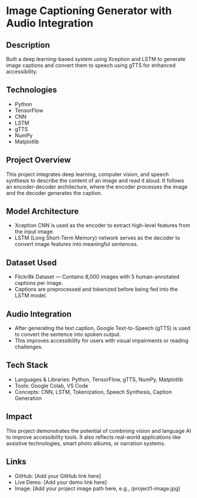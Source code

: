 # Image Captioning Generator with Audio Integration

## Description
Built a deep learning-based system using Xception and LSTM to generate image captions and convert them to speech using gTTS for enhanced accessibility.

## Technologies
- Python
- TensorFlow
- CNN
- LSTM
- gTTS
- NumPy
- Matplotlib

## Project Overview
This project integrates deep learning, computer vision, and speech synthesis to describe the content of an image and read it aloud. It follows an encoder-decoder architecture, where the encoder processes the image and the decoder generates the caption.

## Model Architecture
- Xception CNN is used as the encoder to extract high-level features from the input image.
- LSTM (Long Short-Term Memory) network serves as the decoder to convert image features into meaningful sentences.

## Dataset Used
- Flickr8k Dataset — Contains 8,000 images with 5 human-annotated captions per image.
- Captions are preprocessed and tokenized before being fed into the LSTM model.

## Audio Integration
- After generating the text caption, Google Text-to-Speech (gTTS) is used to convert the sentence into spoken output.
- This improves accessibility for users with visual impairments or reading challenges.

## Tech Stack
- Languages & Libraries: Python, TensorFlow, gTTS, NumPy, Matplotlib
- Tools: Google Colab, VS Code
- Concepts: CNN, LSTM, Tokenization, Speech Synthesis, Caption Generation

## Impact
This project demonstrates the potential of combining vision and language AI to improve accessibility tools. It also reflects real-world applications like assistive technologies, smart photo albums, or narration systems.

## Links
- GitHub: [Add your GitHub link here]
- Live Demo: [Add your demo link here]
- Image: [Add your project image path here, e.g., /project1-image.jpg]

